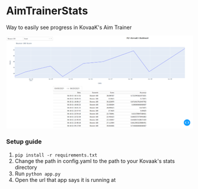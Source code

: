 # AimTrainerStats
Way to easily see progress in KovaaK's Aim Trainer


![Example dashboard](https://github.com/trevorm4/AimTrainerStats/blob/master/image_2021-06-21_020007.png?raw=true)


### Setup guide

1. `pip install -r requirements.txt`
2. Change the path in config.yaml to the path to your Kovaak's stats directory
3. Run `python app.py`
4. Open the url that app says it is running at
